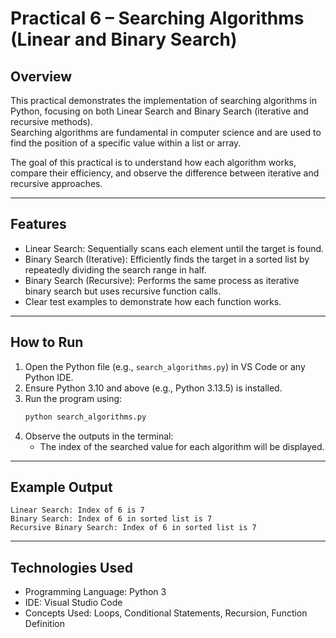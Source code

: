 # Practical 6 – Searching Algorithms (Linear and Binary Search)

## Overview
This practical demonstrates the implementation of searching algorithms in Python, focusing on both Linear Search and Binary Search (iterative and recursive methods).  
Searching algorithms are fundamental in computer science and are used to find the position of a specific value within a list or array.

The goal of this practical is to understand how each algorithm works, compare their efficiency, and observe the difference between iterative and recursive approaches.

---

## Features
- Linear Search: Sequentially scans each element until the target is found.
- Binary Search (Iterative): Efficiently finds the target in a sorted list by repeatedly dividing the search range in half.
- Binary Search (Recursive): Performs the same process as iterative binary search but uses recursive function calls.
- Clear test examples to demonstrate how each function works.

---

## How to Run
1. Open the Python file (e.g., `search_algorithms.py`) in VS Code or any Python IDE.
2. Ensure Python 3.10 and above (e.g., Python 3.13.5) is installed.
3. Run the program using:
   ```bash
   python search_algorithms.py
   ```
4. Observe the outputs in the terminal:
   - The index of the searched value for each algorithm will be displayed.

---

## Example Output
```
Linear Search: Index of 6 is 7  
Binary Search: Index of 6 in sorted list is 7  
Recursive Binary Search: Index of 6 in sorted list is 7
```

---

## Technologies Used
- Programming Language: Python 3  
- IDE: Visual Studio Code  
- Concepts Used: Loops, Conditional Statements, Recursion, Function Definition  
